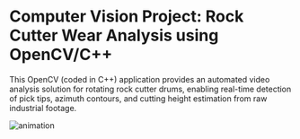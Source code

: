 # Computer Vision Project: Rock Cutter Wear Analysis using OpenCV/C++ 

This OpenCV (coded in C++) application provides an automated video analysis solution for rotating rock cutter drums, enabling real-time detection of pick tips, azimuth contours, and cutting height estimation from raw industrial footage.

![animation](https://github.com/user-attachments/assets/d2343e3e-5cf7-4714-b3f8-1afc8c7af6ce)

